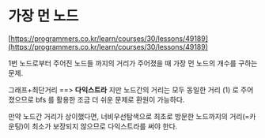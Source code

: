 # 가장 먼 노드

[https://programmers.co.kr/learn/courses/30/lessons/49189](https://programmers.co.kr/learn/courses/30/lessons/49189)

1번 노드로부터 주어진 노드들 까지의 거리가 주어졌을 때 가장 먼 노드의 개수를 구하는 문제.

그래프+최단거리 ==> **다익스트라** 지만 노드간의 거리는 모두 동일한 거리 (1) 로 주어졌으므로 bfs 를 활용한 조금 더 쉬운 문제로 환원이 가능하다.

만약 노드간 거리가 상이했다면, 너비우선탐색으로 최초로 방문한 노드까지의 거리(=카운팅)이 최소가 보장되지 않으므로 다익스트라를 써야 한다.
